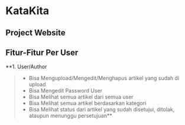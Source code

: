 # KataKita
## Project Website

## Fitur-Fitur Per User

**1. User/Author
> - Bisa Mengupload/Mengedit/Menghapus artikel yang sudah di upload
> - Bisa Mengedit Password User
> - Bisa Melihat semua artikel dari semua user
> - Bisa Melihat semua artikel berdasarkan kategori
> - Bisa Melihat status dari artikel yang sudah disetujui, ditolak, ataupun menunggu persetujuan**
